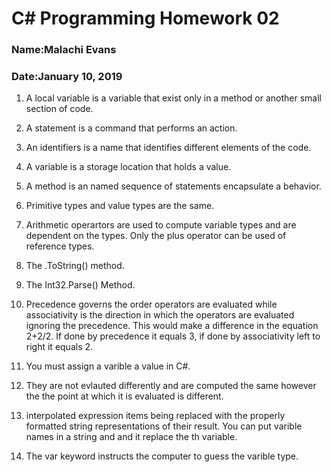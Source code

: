 # C# Programming Homework 02
### Name:Malachi Evans
### Date:January 10, 2019

1. A local variable is a variable that exist only in a method or another small section of code.

2.	A statement is a command that performs an action. 

3.	An identifiers is a name that identifies different elements of the code.

4.	A variable is a storage location that holds a value.

5.	A method is an named sequence of statements encapsulate a behavior.

6.	Primitive types and value types are the same. 

7.	Arithmetic operartors are used to compute variable types and are dependent on the types. Only the plus operator can be used of reference types.

8.	The .ToString() method.

9.	The Int32.Parse() Method.

10.	Precedence governs the order operators are evaluated while associativity is the direction in which the operators are evaluated ignoring the precedence.  This would make a difference in the equation 2+2/2. If done by precedence it 
equals 3, if done by associativity left to right it equals 2.

11.	You must assign a varible a value in C#.

12.	They are not evlauted differently and are computed the same however the the point at which it is evaluated is different. 

13.	interpolated expression items being replaced with the properly formatted string representations of their result. You can put varible names in a string and and it replace the th variable. 

14.	The var keyword instructs the computer to guess the varible type. 
